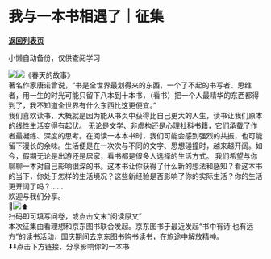 # 我与一本书相遇了｜征集

[**返回列表页**](/gzh/看理想)

小懒自动备份，仅供查阅学习

![](https://mmbiz.qpic.cn/mmbiz_png/aP7vrTpXJxRA0ViaNRqia18YGj5LgX4VSibTFXfBlkXZakYUA8yBkEQYYmpmDmxH0IZyeY4oUcOiabiaj1PywxF6StQ/640?wx_fmt=png)![](https://mmbiz.qpic.cn/mmbiz_jpg/aP7vrTpXJxRhAwBYwV6s9UKXz08NetqY07gaHw5pNbAHBhnNuJxp8enH7kFDlc8FJrfnN2W6spAtloyabZ2CDw/640?wx_fmt=jpeg&from;=appmsg)《春天的故事》  
著名作家唐诺曾说，“书是全世界最划得来的东西，一个了不起的书写者、思维者，用一生的时光可能只留下八本到十本书，（看书）把一个人最精华的东西都得到了，我不知道全世界有什么东西比这更便宜。”  
我们喜欢读书，大概就是因为能从书页中获得比自己更大的人生，读书让我们原本的线性生活变得有起伏。
无论是文学、非虚构还是心理社科书籍，它们承载了作者最凝练、深度的思考。在阅读一本本书时，我们可能会感到强烈的共振，也可能留下漫长的余味。生活便是在一次次与不同的文字、思想碰撞时，越来越开阔。如今，假期无论是出游还是居家，看书都是很多人选择的生活方式。
我们希望与你聊聊一本对自己影响很深的书。这本书让你获得了什么新的想法和感知？看这本书的当下，你处于怎样的生活境况？这些新经验是否影响了你的实际生活？你的生活更开阔了吗？......  
欢迎与我们分享。  
📔![](https://mmbiz.qpic.cn/mmbiz_jpg/aP7vrTpXJxRhAwBYwV6s9UKXz08NetqYhBrQpZnohKKTgjDAMSN1iajxuOj330Rrx61ibDHHwwWVSJbFJPaJV74w/640?wx_fmt=jpeg&from;=appmsg)⬆️  
扫码即可填写问卷，或点击文末“阅读原文”  
本次征集由看理想和京东图书联合发起。京东图书于最近发起“书中有诗 也有远方”的读书活动，国庆期间去京东图书购书读书，在旅途中解放精神。  
⬇️⬇️点击下方链接，分享影响你的一本书


